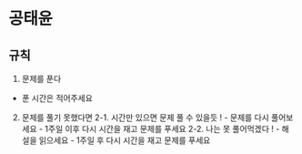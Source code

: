 # 공태윤

## 규칙

1. 문제를 푼다

-   푼 시간은 적어주세요

<!-- prettier-ignore -->
2. 문제를 풀기 못했다면
    2-1. 시간만 있으면 문제 풀 수 있을듯 !
        - 문제를 다시 풀어보세요
        - 1주일 이후 다시 시간을 재고 문제를 푸세요
    2-2. 나는 못 풀어먹겠다 !
        - 해설을 읽으세요
        - 1주일 후 다시 시간을 재고 문제를 푸세요
